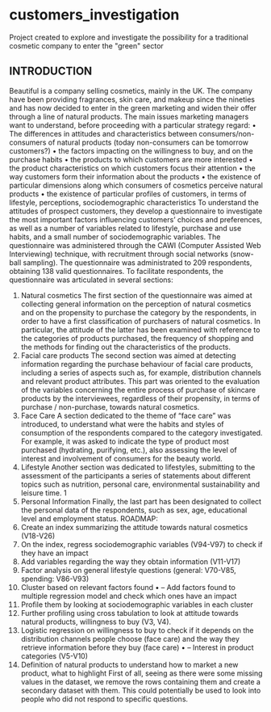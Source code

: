 # customers_investigation
Project created to explore and investigate the possibility for a traditional cosmetic company to enter the "green" sector

## INTRODUCTION
Beautiful is a company selling cosmetics, mainly in the UK. The company have been providing fragrances, skin care, and makeup since the nineties and has now decided to enter in the green marketing and widen their offer through a line of natural products. The main issues marketing managers want to understand, before proceeding with a particular strategy regard:
• The differences in attitudes and characteristics between consumers/non-consumers of natural products (today non-consumers can be tomorrow customers?)
• the factors impacting on the willingness to buy, and on the purchase habits
• the products to which customers are more interested
• the product characteristics on which customers focus their attention
• the way customers form their information about the products
• the existence of particular dimensions along which consumers of cosmetics perceive natural products
• the existence of particular profiles of customers, in terms of lifestyle, perceptions, sociodemographic characteristics
To understand the attitudes of prospect customers, they develop a questionnaire to investigate the most important factors influencing customers’ choices and preferences, as well as a number of variables related to lifestyle, purchase and use habits, and a small number of sociodemographic variables. The questionnaire was administered through the CAWI (Computer Assisted Web Interviewing) technique, with recruitment through social networks (snow-ball sampling). The questionnaire was administrated to 209 respondents, obtaining 138 valid questionnaires. To facilitate respondents, the questionnaire was articulated in several sections:
1. Natural cosmetics The first section of the questionnaire was aimed at collecting general information on the perception of natural cosmetics and on the propensity to purchase the category by the respondents, in order to have a first classification of purchasers of natural cosmetics. In particular, the attitude of the latter has been examined with reference to the categories of products purchased, the frequency of shopping and the methods for finding out the characteristics of the products.
2. Facial care products The second section was aimed at detecting information regarding the purchase behaviour of facial care products, including a series of aspects such as, for example, distribution channels and relevant product attributes. This part was oriented to the evaluation of the variables concerning the entire process of purchase of skincare products by the interviewees, regardless of their propensity, in terms of purchase / non-purchase, towards natural cosmetics.
3. Face Care A section dedicated to the theme of “face care” was introduced, to understand what were the habits and styles of consumption of the respondents compared to the category investigated. For example, it was asked to indicate the type of product most purchased (hydrating, purifying, etc.), also assessing the level of interest and involvement of consumers for the beauty world.
4. Lifestyle Another section was dedicated to lifestyles, submitting to the assessment of the participants a series of statements about different topics such as nutrition, personal care, environmental sustainability and leisure time.
1
5. Personal Information Finally, the last part has been designated to collect the personal data of the respondents, such as sex, age, educational level and employment status.
ROADMAP:
1. Create an index summarizing the attitude towards natural cosmetics (V18-V26)
2. On the index, regress sociodemographic variables (V94-V97) to check if they have an impact
3. Add variables regarding the way they obtain information (V11-V17)
4. Factor analysis on general lifestyle questions (general: V70-V85, spending: V86-V93)
5. Cluster based on relevant factors found
• – Add factors found to multiple regression model and check which ones have an impact
6. Profile them by looking at sociodemographic variables in each cluster
7. Further profiling using cross tabulation to look at attitude towards natural products, willingness to buy (V3, V4).
8. Logistic regression on willingness to buy to check if it depends on the distribution channels people choose (face care) and the way they retrieve information before they buy (face care)
• – Interest in product categories (V5-V10)
9. Definition of natural products to understand how to market a new product, what to highlight
First of all, seeing as there were some missing values in the dataset, we remove the rows containing them and create a secondary dataset with them. This could potentially be used to look into people who did not respond to specific questions.
